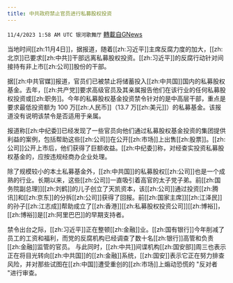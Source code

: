 ```yaml
---
title: 中共政府禁止官员进行私募股权投资
---
```

`11/4/2023 1:58 AM UTC 银河歌舞厅` [轉載自GNews](https://gnews.org/articles/1919688)

当地时间[[zh:11月4日]]，据报道，随着[[zh:习近平]]主席反腐力度的加大，[[zh:北京]]已要求[[zh:中共]]干部远离私募股权投资。[[zh:习近平]]的反腐行动针对间接持有非上市[[zh:公司]]股份的干部。

据[[zh:中共官媒]]报道，官员们已被禁止将储蓄投入[[zh:中共国]]国内的私募股权基金。去年，[[zh:共产党]]要求高级官员及其亲属报告他们在该行业的任何私募股权投资或[[zh:职务]]。今年的私募股权基金投资禁令针对的是中高层干部，重点是要求最低投资额为 100 万[[zh:人民币]]（13.7 万[[zh:美元]]）的私募基金。该报道没有说明该禁令是否适用于亲属。

报道称[[zh:中纪委]]已经发现了一些官员向他们通过私募股权基金投资的集团提供利益的案例，包括帮助这些[[zh:公司]]在公开[[zh:市场]]上出售[[zh:股票]]。[[zh:公司]]公开上市后，他们获得了巨额收益。[[zh:中纪委]]称，对经查实投资私募股权基金的，应按违规经商办企业处理。

除了规模较小的本土私募基金外，[[zh:中共国]]的私募股权[[zh:公司]]也是一个成熟的行业。长期以来，这些[[zh:公司]]一直吸引着高官的太子党子弟。前[[zh:国务院副总理]][[zh:刘鹤]]的儿子创立了天凯资本，该[[zh:公司]]通过投资[[zh:腾讯]]和[[zh:京东]]的分拆[[zh:公司]]获得了回报。前[[zh:国家主席]][[zh:江泽民]]的孙子[[zh:江志成]]帮助成立了[[zh:香港]][[zh:私募股权投资公司]][[zh:博裕]]，[[zh:博裕]]是[[zh:阿里巴巴]]的早期支持者。

禁令出台之际，[[zh:习近平]]正在整顿[[zh:金融]]业。[[zh:国有银行]]今年削减了员工的工资和福利，而党的反腐机构已经调查了数十名[[zh:银行]]高管和负责[[zh:金融]]监管的官员。  与此同时，[[zh:中共]]间谍机构[[zh:国安部]]周三也表示正在将目光转向[[zh:中共国]]的[[zh:金融]]系统，[[zh:国安]]表示它正在努力排查风险，并对那些试图在[[zh:中国]]遭受重创的[[zh:市场]]上煽动恐慌的 "反对者 "进行审查。

